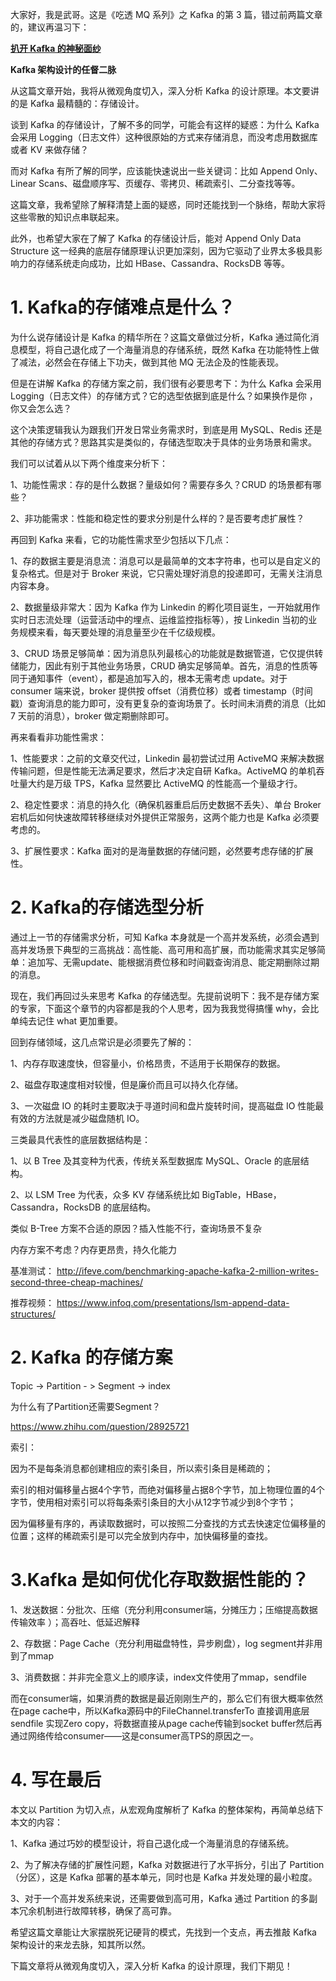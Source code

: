 大家好，我是武哥。这是《吃透 MQ 系列》之 Kafka 的第 3 篇，错过前两篇文章的，建议再温习下：

[**扒开 Kafka 的神秘面纱**](http://mp.weixin.qq.com/s?__biz=MzU2MTM4NDAwMw==&mid=2247490102&idx=1&sn=68d55b3c5ac74038c76d6837b862a11c&chksm=fc78c51acb0f4c0cd5a1d6ceedb9948f82d48791ab789e9edfd6e83e34fbad1ace5749bee203&scene=21#wechat_redirect)

**Kafka 架构设计的任督二脉**

从这篇文章开始，我将从微观角度切入，深入分析 Kafka 的设计原理。本文要讲的是 Kafka 最精髓的：存储设计。

谈到 Kafka 的存储设计，了解不多的同学，可能会有这样的疑惑：为什么 Kafka 会采用 Logging（日志文件）这种很原始的方式来存储消息，而没考虑用数据库或者 KV 来做存储？

而对 Kafka 有所了解的同学，应该能快速说出一些关键词：比如 Append Only、Linear Scans、磁盘顺序写、页缓存、零拷贝、稀疏索引、二分查找等等。

这篇文章，我希望除了解释清楚上面的疑惑，同时还能找到一个脉络，帮助大家将这些零散的知识点串联起来。

此外，也希望大家在了解了 Kafka 的存储设计后，能对 Append Only Data Structure 这一经典的底层存储原理认识更加深刻，因为它驱动了业界太多极具影响力的存储系统走向成功，比如 HBase、Cassandra、RocksDB 等等。

# 1. Kafka的存储难点是什么？

为什么说存储设计是 Kafka 的精华所在？这篇文章做过分析，Kafka 通过简化消息模型，将自己退化成了一个海量消息的存储系统，既然 Kafka 在功能特性上做了减法，必然会在存储上下功夫，做到其他 MQ 无法企及的性能表现。



但是在讲解 Kafka 的存储方案之前，我们很有必要思考下：为什么 Kafka 会采用 Logging（日志文件）的存储方式？它的选型依据到底是什么？如果换作是你 ，你又会怎么选？

这个决策逻辑我认为跟我们开发日常业务需求时，到底是用 MySQL、Redis 还是其他的存储方式？思路其实是类似的，存储选型取决于具体的业务场景和需求。

我们可以试着从以下两个维度来分析下：

1、功能性需求：存的是什么数据？量级如何？需要存多久？CRUD 的场景都有哪些？

2、非功能需求：性能和稳定性的要求分别是什么样的？是否要考虑扩展性？

再回到 Kafka 来看，它的功能性需求至少包括以下几点：

1、存的数据主要是消息流：消息可以是最简单的文本字符串，也可以是自定义的复杂格式。但是对于 Broker 来说，它只需处理好消息的投递即可，无需关注消息内容本身。

2、数据量级非常大：因为 Kafka 作为 Linkedin 的孵化项目诞生，一开始就用作实时日志流处理（运营活动中的埋点、运维监控指标等），按 Linkedin 当初的业务规模来看，每天要处理的消息量至少在千亿级规模。

3、CRUD 场景足够简单：因为消息队列最核心的功能就是数据管道，它仅提供转储能力，因此有别于其他业务场景，CRUD 确实足够简单。首先，消息的性质等同于通知事件（event），都是追加写入的，根本无需考虑 update。对于 consumer 端来说，broker 提供按 offset（消费位移）或者 timestamp（时间戳）查询消息的能力即可，没有更复杂的查询场景了。长时间未消费的消息（比如 7 天前的消息），broker 做定期删除即可。

再来看看非功能性需求：

1、性能要求：之前的文章交代过，Linkedin 最初尝试过用 ActiveMQ 来解决数据传输问题，但是性能无法满足要求，然后才决定自研 Kafka。ActiveMQ 的单机吞吐量大约是万级 TPS，Kafka 显然要比 ActiveMQ 的性能高一个量级才行。

2、稳定性要求：消息的持久化（确保机器重启后历史数据不丢失）、单台 Broker 宕机后如何快速故障转移继续对外提供正常服务，这两个能力也是 Kafka 必须要考虑的。

3、扩展性要求：Kafka 面对的是海量数据的存储问题，必然要考虑存储的扩展性。

# 2. Kafka的存储选型分析

通过上一节的存储需求分析，可知 Kafka 本身就是一个高并发系统，必须会遇到高并发场景下典型的三高挑战：高性能、高可用和高扩展，而功能需求其实足够简单：追加写、无需update、能根据消费位移和时间戳查询消息、能定期删除过期的消息。

现在，我们再回过头来思考 Kafka 的存储选型。先提前说明下：我不是存储方案的专家，下面这个章节的内容都是我的个人思考，因为我我觉得搞懂 why，会比单纯去记住 what 更加重要。

回到存储领域，这几点常识是必须要先了解的：

1、内存存取速度快，但容量小，价格昂贵，不适用于长期保存的数据。

2、磁盘存取速度相对较慢，但是廉价而且可以持久化存储。

3、一次磁盘 IO 的耗时主要取决于寻道时间和盘片旋转时间，提高磁盘 IO 性能最有效的方法就是减少磁盘随机 IO。



三类最具代表性的底层数据结构是：

1、以 B Tree 及其变种为代表，传统关系型数据库 MySQL、Oracle 的底层结构。

2、以 LSM Tree 为代表，众多 KV 存储系统比如 BigTable，HBase，Cassandra，RocksDB 的底层结构。



类似 B-Tree 方案不合适的原因？插入性能不行，查询场景不复杂

内存方案不考虑？内存更昂贵，持久化能力



基准测试：
http://ifeve.com/benchmarking-apache-kafka-2-million-writes-second-three-cheap-machines/

推荐视频：
https://www.infoq.com/presentations/lsm-append-data-structures/

# 2. Kafka 的存储方案

Topic -> Partition - > Segment -> index

为什么有了Partition还需要Segment？

https://www.zhihu.com/question/28925721



索引：

因为不是每条消息都创建相应的索引条目，所以索引条目是稀疏的；

索引的相对偏移量占据4个字节，而绝对偏移量占据8个字节，加上物理位置的4个字节，使用相对索引可以将每条索引条目的大小从12字节减少到8个字节；

因为偏移量有序的，再读取数据时，可以按照二分查找的方式去快速定位偏移量的位置；这样的稀疏索引是可以完全放到内存中，加快偏移量的查找。



# 3.Kafka 是如何优化存取数据性能的？

1、发送数据：分批次、压缩（充分利用consumer端，分摊压力；压缩提高数据传输效率 ）；高吞吐、低延迟解释

2、存数据：Page Cache（充分利用磁盘特性，异步刷盘），log segment并非用到了mmap

3、消费数据：并非完全意义上的顺序读，index文件使用了mmap，sendfile

而在consumer端，如果消费的数据是最近刚刚生产的，那么它们有很大概率依然在page cache中，所以Kafka源码中的FileChannel.transferTo 直接调用底层 sendfile 实现Zero copy，将数据直接从page cache传输到socket buffer然后再通过网络传给consumer——这是consumer高TPS的原因之一。

# 4. 写在最后  

本文以 Partition 为切入点，从宏观角度解析了 Kafka 的整体架构，再简单总结下本文的内容：

1、Kafka 通过巧妙的模型设计，将自己退化成一个海量消息的存储系统。

2、为了解决存储的扩展性问题，Kafka 对数据进行了水平拆分，引出了 Partition（分区），这是 Kafka 部署的基本单元，同时也是 Kafka 并发处理的最小粒度。

3、对于一个高并发系统来说，还需要做到高可用，Kafka 通过 Partition 的多副本冗余机制进行故障转移，确保了高可靠。

希望这篇文章能让大家摆脱死记硬背的模式，先找到一个支点，再去推敲 Kafka 架构设计的来龙去脉，知其所以然。

下篇文章将从微观角度切入，深入分析 Kafka 的设计原理，我们下期见！